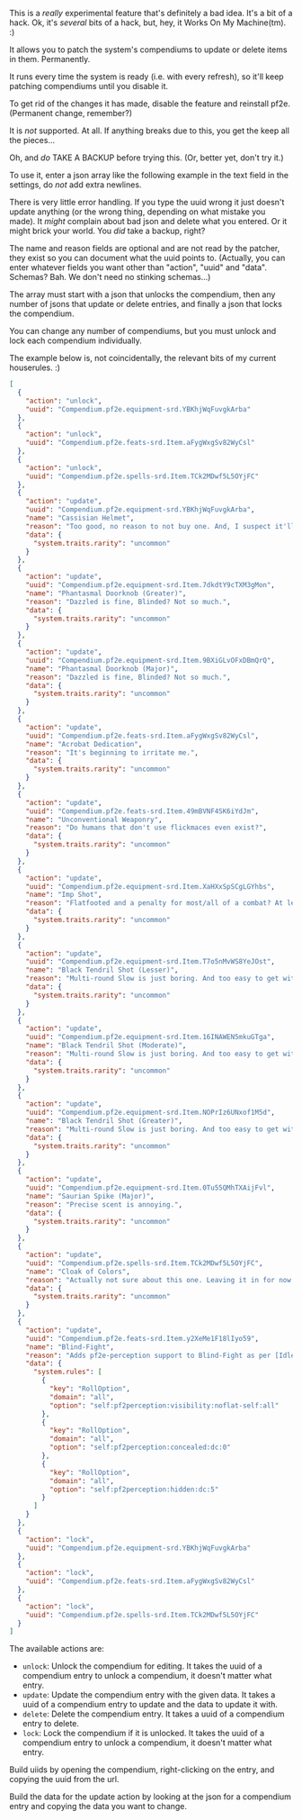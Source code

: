 This is a *really* experimental feature that's definitely a bad idea. It's a bit of a hack. Ok, it's *several* bits of a
hack, but, hey, it Works On My Machine(tm). :)

It allows you to patch the system's compendiums to update or delete items in them. Permanently.

It runs every time the system is ready (i.e. with every refresh), so it'll keep patching compendiums until you disable
it.

To get rid of the changes it has made, disable the feature and reinstall pf2e. (Permanent change, remember?)

It is *not* supported. At all. If anything breaks due to this, you get the keep all the pieces...

Oh, and *do* TAKE A BACKUP before trying this. (Or, better yet, don't try it.)

To use it, enter a json array like the following example in the text field in the settings, do *not* add extra newlines.

There is very little error handling. If you type the uuid wrong it just doesn't update anything (or the wrong thing,
depending on what mistake you made). It *might* complain about bad json and delete what you entered. Or it might brick
your world. You *did* take a backup, right?

The name and reason fields are optional and are not read by the patcher, they exist so you can document what the uuid
points to. (Actually, you can enter whatever fields you want other than "action", "uuid" and "data". Schemas? Bah. We don't need no stinking schemas...)

The array must start with a json that unlocks the compendium, then any number of jsons that update or delete entries, and
finally a json that locks the compendium.

You can change any number of compendiums, but you must unlock and lock each compendium individually.

The example below is, not coincidentally, the relevant bits of my current houserules. :)

```json array
[
  {
    "action": "unlock",
    "uuid": "Compendium.pf2e.equipment-srd.YBKhjWqFuvgkArba"
  },
  {
    "action": "unlock",
    "uuid": "Compendium.pf2e.feats-srd.Item.aFygWxgSv82WyCsl"
  },
  {
    "action": "unlock",
    "uuid": "Compendium.pf2e.spells-srd.Item.TCk2MDwf5L5OYjFC"
  },
  {
    "action": "update",
    "uuid": "Compendium.pf2e.equipment-srd.YBKhjWqFuvgkArba",
    "name": "Cassisian Helmet",
    "reason": "Too good, no reason to not buy one. And, I suspect it'll go away/be changed a lot in the remaster.",
    "data": {
      "system.traits.rarity": "uncommon"
    }
  },
  {
    "action": "update",
    "uuid": "Compendium.pf2e.equipment-srd.Item.7dkdtY9cTXM3gMon",
    "name": "Phantasmal Doorknob (Greater)",
    "reason": "Dazzled is fine, Blinded? Not so much.",
    "data": {
      "system.traits.rarity": "uncommon"
    }
  },
  {
    "action": "update",
    "uuid": "Compendium.pf2e.equipment-srd.Item.9BXiGLvOFxDBmQrQ",
    "name": "Phantasmal Doorknob (Major)",
    "reason": "Dazzled is fine, Blinded? Not so much.",
    "data": {
      "system.traits.rarity": "uncommon"
    }
  },
  {
    "action": "update",
    "uuid": "Compendium.pf2e.feats-srd.Item.aFygWxgSv82WyCsl",
    "name": "Acrobat Dedication",
    "reason": "It's beginning to irritate me.",
    "data": {
      "system.traits.rarity": "uncommon"
    }
  },
  {
    "action": "update",
    "uuid": "Compendium.pf2e.feats-srd.Item.49mBVNF4SK6iYdJm",
    "name": "Unconventional Weaponry",
    "reason": "Do humans that don't use flickmaces even exist?",
    "data": {
      "system.traits.rarity": "uncommon"
    }
  },
  {
    "action": "update",
    "uuid": "Compendium.pf2e.equipment-srd.Item.XaHXxSpSCgLGYhbs",
    "name": "Imp Shot",
    "reason": "Flatfooted and a penalty for most/all of a combat? At level 5? Nope.",
    "data": {
      "system.traits.rarity": "uncommon"
    }
  },
  {
    "action": "update",
    "uuid": "Compendium.pf2e.equipment-srd.Item.T7o5nMvWS8YeJOst",
    "name": "Black Tendril Shot (Lesser)",
    "reason": "Multi-round Slow is just boring. And too easy to get with this.",
    "data": {
      "system.traits.rarity": "uncommon"
    }
  },
  {
    "action": "update",
    "uuid": "Compendium.pf2e.equipment-srd.Item.16INAWEN5mkuGTga",
    "name": "Black Tendril Shot (Moderate)",
    "reason": "Multi-round Slow is just boring. And too easy to get with this.",
    "data": {
      "system.traits.rarity": "uncommon"
    }
  },
  {
    "action": "update",
    "uuid": "Compendium.pf2e.equipment-srd.Item.NOPrIz6UNxof1M5d",
    "name": "Black Tendril Shot (Greater)",
    "reason": "Multi-round Slow is just boring. And too easy to get with this.",
    "data": {
      "system.traits.rarity": "uncommon"
    }
  },
  {
    "action": "update",
    "uuid": "Compendium.pf2e.equipment-srd.Item.0Tu55QMhTXAijFvl",
    "name": "Saurian Spike (Major)",
    "reason": "Precise scent is annoying.",
    "data": {
      "system.traits.rarity": "uncommon"
    }
  },
  {
    "action": "update",
    "uuid": "Compendium.pf2e.spells-srd.Item.TCk2MDwf5L5OYjFC",
    "name": "Cloak of Colors",
    "reason": "Actually not sure about this one. Leaving it in for now.",
    "data": {
      "system.traits.rarity": "uncommon"
    }
  },
  {
    "action": "update",
    "uuid": "Compendium.pf2e.feats-srd.Item.y2XeMe1F18lIyo59",
    "name": "Blind-Fight",
    "reason": "Adds pf2e-perception support to Blind-Fight as per [Idle's post](https://discord.com/channels/880968862240239708/1131013663604625479/1132667090399142040) .",
    "data": {
      "system.rules": [
        {
          "key": "RollOption",
          "domain": "all",
          "option": "self:pf2perception:visibility:noflat-self:all"
        },
        {
          "key": "RollOption",
          "domain": "all",
          "option": "self:pf2perception:concealed:dc:0"
        },
        {
          "key": "RollOption",
          "domain": "all",
          "option": "self:pf2perception:hidden:dc:5"
        }
      ]
    }
  },
  {
    "action": "lock",
    "uuid": "Compendium.pf2e.equipment-srd.YBKhjWqFuvgkArba"
  },
  {
    "action": "lock",
    "uuid": "Compendium.pf2e.feats-srd.Item.aFygWxgSv82WyCsl"
  },
  {
    "action": "lock",
    "uuid": "Compendium.pf2e.spells-srd.Item.TCk2MDwf5L5OYjFC"
  }
]
```

The available actions are:

* `unlock`: Unlock the compendium for editing. It takes the uuid of a compendium entry to unlock a compendium, it
  doesn't matter what entry.
* `update`: Update the compendium entry with the given data. It takes a uuid of a compendium entry to update and the
  data to update it with.
* `delete`: Delete the compendium entry. It takes a uuid of a compendium entry to delete.
* `lock`: Lock the compendium if it is unlocked. It takes the uuid of a compendium entry to unlock a compendium, it
  doesn't matter what entry.

Build uiids by opening the compendium, right-clicking on the entry, and copying the uuid from the url.

Build the data for the update action by looking at the json for a compendium entry and copying the data you want to
change.

